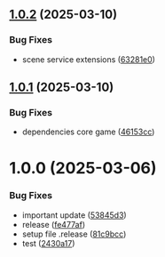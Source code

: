 ## [1.0.2](https://github.com/KhanhTQ-hub/com.ktgame.services.scene/compare/v1.0.1...v1.0.2) (2025-03-10)


### Bug Fixes

* scene service extensions ([63281e0](https://github.com/KhanhTQ-hub/com.ktgame.services.scene/commit/63281e0ce5e46e1b30a877e05ae5859929efdb78))

## [1.0.1](https://github.com/KhanhTQ-hub/com.ktgame.services.scene/compare/v1.0.0...v1.0.1) (2025-03-10)


### Bug Fixes

* dependencies core game ([46153cc](https://github.com/KhanhTQ-hub/com.ktgame.services.scene/commit/46153cc984471f52bc9bcd8a411b51341ca67dbd))

# 1.0.0 (2025-03-06)


### Bug Fixes

* important update ([53845d3](https://github.com/KhanhTQ-hub/com.ktgame.services.scene/commit/53845d32993f19e77d92e20073add5c926003398))
* release ([fe477af](https://github.com/KhanhTQ-hub/com.ktgame.services.scene/commit/fe477af4fc546b8a0f40685e4ced9e0f726e1388))
* setup file .release ([81c9bcc](https://github.com/KhanhTQ-hub/com.ktgame.services.scene/commit/81c9bcc7af14f9f7c6f959be7a6cf76420ed3e21))
* test ([2430a17](https://github.com/KhanhTQ-hub/com.ktgame.services.scene/commit/2430a173145d8808993274c49a3c86ca318fb849))
